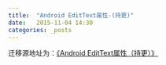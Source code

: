 ```yaml
---
title:  "Android EditText属性-(持更)"
date:   2015-11-04 14:30
categories: _posts
---
```


迁移源地址为：<a href="http://bgwan.blog.163.com/blog/static/239301016201510711174033/">《Android EditText属性（持更）》</a>

<EditText
                    android:id="@+id/editText"
                    android:layout_width="match_parent"
                    android:layout_height="match_parent"
                    android:layout_marginLeft="10dp"
                    android:background="@null"
                    android:ellipsize="end"
                    android:hint="描述你的问题"
                    android:gravity="top"
                    android:inputType="textMultiLine"
                    android:paddingRight="5dp"
                    android:singleLine="true"
                    android:textAppearance="?android:attr/textAppearanceMedium" />